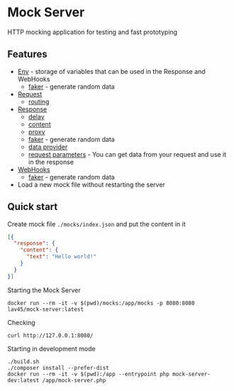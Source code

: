 # Mock Server

HTTP mocking application for testing and fast prototyping

## Features
- [Env](./docs/env.md) - storage of variables that can be used in the Response and WebHooks
  - [faker](./docs/env.md#faker) - generate random data
- [Request](./docs/request.md)
  - [routing](./docs/request.md#requesturl)
- [Response](./docs/response.md)
  - [delay](./docs/response.md#responsedelay)
  - [content](./docs/response.md#content)
  - [proxy](./docs/response.md#proxy)
  - [faker](./docs/response.md#faker) - generate random data
  - [data provider](./docs/response.md#data-provider)
  - [request parameters](./docs/response.md#request-parameters) - You can get data from your request and use it in the response
- [WebHooks](./docs/webhooks.md)
  - [faker](./docs/webhooks.md#faker) - generate random data
- Load a new mock file without restarting the server

## Quick start

Create mock file `./mocks/index.json` and put the content in it

```json
[{
  "response": {
    "content": {
      "text": "Hello world!"
    }
  }
}]
```

Starting the Mock Server

```shell
docker run --rm -it -v $(pwd)/mocks:/app/mocks -p 8080:8080 lav45/mock-server:latest
```

Checking

```shell
curl http://127.0.0.1:8080/
```

Starting in development mode
```shell
./build.sh
./composer install --prefer-dist
docker run --rm -it -v $(pwd):/app --entrypoint php mock-server-dev:latest /app/mock-server.php
```